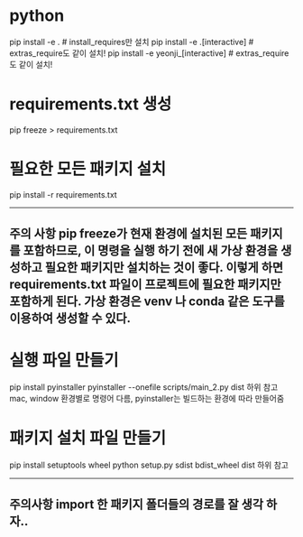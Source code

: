 # python

pip install -e .					# install_requires만 설치
pip install -e .[interactive]		# extras_require도 같이 설치!
pip install -e yeonji_[interactive] # extras_require도 같이 설치!

# requirements.txt 생성
pip freeze > requirements.txt

# 필요한 모든 패키지 설치
pip install -r requirements.txt

----
주의 사항
pip freeze가 현재 환경에 설치된 모든 패키지를 포함하므로,
이 명령을 실행 하기 전에 새 가상 환경을 생성하고 필요한 패키지만 설치하는 것이 좋다.
이렇게 하면 requirements.txt 파일이 프로젝트에 필요한 패키지만 포함하게 된다.
가상 환경은 venv 나 conda 같은 도구를 이용하여 생성할 수 있다.
----

# 실행 파일 만들기
pip install pyinstaller
pyinstaller --onefile scripts/main_2.py
dist 하위 참고
mac, window 환경별로 명령어 다름, pyinstaller는 빌드하는 환경에 따라 만들어줌

# 패키지 설치 파일 만들기
pip install setuptools wheel
python setup.py sdist bdist_wheel
dist 하위 참고

---
주의사항
import 한 패키지 폴더들의 경로를 잘 생각 하자..
---
